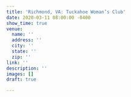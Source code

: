 ```yaml
---
title: 'Richmond, VA: Tuckahoe Woman’s Club'
date: 2020-03-11 08:00:00 -0400
show_time: true
venue:
  name: ''
  address: ''
  city: ''
  state: ''
  zip: ''
link: ''
description: ''
images: []
draft: true

---
```

